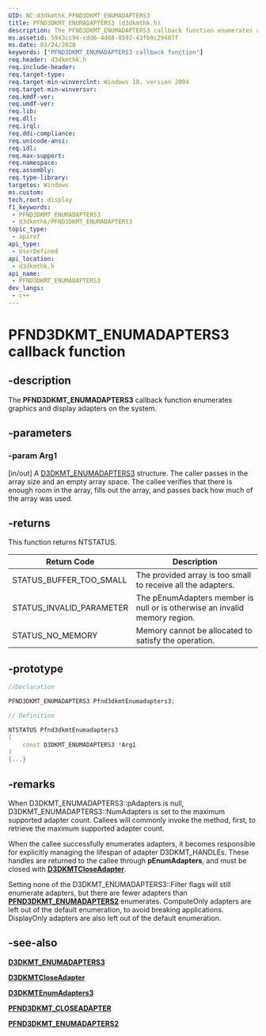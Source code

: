 ```yaml
---
UID: NC:d3dkmthk.PFND3DKMT_ENUMADAPTERS3
title: PFND3DKMT_ENUMADAPTERS3 (d3dkmthk.h)
description: The PFND3DKMT_ENUMADAPTERS3 callback function enumerates all graphics adapters on the system.
ms.assetid: 5943cc94-cdd6-4d68-8592-43fb9c29487f
ms.date: 03/24/2020
keywords: ["PFND3DKMT_ENUMADAPTERS3 callback function"]
req.header: d3dkmthk.h
req.include-header: 
req.target-type: 
req.target-min-winverclnt: Windows 10, version 2004
req.target-min-winversvr: 
req.kmdf-ver: 
req.umdf-ver: 
req.lib: 
req.dll: 
req.irql: 
req.ddi-compliance: 
req.unicode-ansi: 
req.idl: 
req.max-support: 
req.namespace: 
req.assembly: 
req.type-library: 
targetos: Windows
ms.custom: 
tech.root: display
f1_keywords:
 - PFND3DKMT_ENUMADAPTERS3
 - d3dkmthk/PFND3DKMT_ENUMADAPTERS3
topic_type:
 - apiref
api_type:
 - UserDefined
api_location:
 - d3dkmthk.h
api_name:
 - PFND3DKMT_ENUMADAPTERS3
dev_langs:
 - c++
---
```


# PFND3DKMT_ENUMADAPTERS3 callback function


## -description

The **PFND3DKMT_ENUMADAPTERS3** callback function enumerates graphics and display adapters on the system.

## -parameters

### -param Arg1

[in/out] A [D3DKMT_ENUMADAPTERS3](ns-d3dkmthk-_d3dkmt_enumadapters3.md) structure. The caller passes in the array size and an empty array space. The callee verifies that there is enough room in the array, fills out the array, and passes back how much of the array was used.

## -returns

This function returns NTSTATUS.

Return Code | Description
--- | ---
STATUS_BUFFER_TOO_SMALL | The provided array is too small to receive all the adapters.
STATUS_INVALID_PARAMETER | The pEnumAdapters member is null or is otherwise an invalid memory region.
STATUS_NO_MEMORY | Memory cannot be allocated to satisfy the operation.

## -prototype

```cpp
//Declaration

PFND3DKMT_ENUMADAPTERS3 Pfnd3dkmtEnumadapters3;

// Definition

NTSTATUS Pfnd3dkmtEnumadapters3
(
	const D3DKMT_ENUMADAPTERS3 *Arg1
)
{...}

```

## -remarks

When D3DKMT_ENUMADAPTERS3::pAdapters is null, D3DKMT_ENUMADAPTERS3::NumAdapters is set to the maximum supported adapter count. Callees will commonly invoke the method, first, to retrieve the maximum supported adapter count.

When the callee successfully enumerates adapters, it becomes responsible for explicitly managing the lifespan of adapter D3DKMT_HANDLEs. These handles are returned to the callee through **pEnumAdapters**, and must be closed with [**D3DKMTCloseAdapter**](nf-d3dkmthk-d3dkmtcloseadapter.md).

Setting none of the D3DKMT_ENUMADAPTERS3::Filter flags will still enumerate adapters, but there are fewer adapters than [**PFND3DKMT_ENUMADAPTERS2**](nc-d3dkmthk-pfnd3dkmt_enumadapters2.md) enumerates. ComputeOnly adapters are left out of the default enumeration, to avoid breaking applications. DisplayOnly adapters are also left out of the default enumeration.

## -see-also

[**D3DKMT_ENUMADAPTERS3**](ns-d3dkmthk-_d3dkmt_enumadapters3.md)

[**D3DKMTCloseAdapter**](nf-d3dkmthk-d3dkmtcloseadapter.md)

[**D3DKMTEnumAdapters3**](nf-d3dkmthk-d3dkmtenumadapters3.md)

[**PFND3DKMT_CLOSEADAPTER**](nc-d3dkmthk-pfnd3dkmt_closeadapter.md)

[**PFND3DKMT_ENUMADAPTERS2**](nc-d3dkmthk-pfnd3dkmt_enumadapters2.md)


